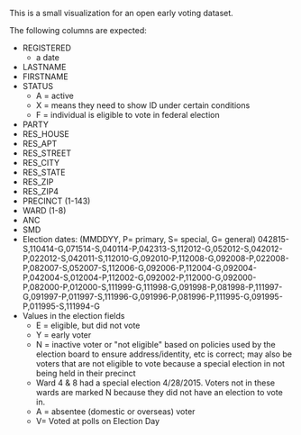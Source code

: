 This is a small visualization for an open early voting dataset.

The following columns are expected:

* REGISTERED
  * a date
* LASTNAME
* FIRSTNAME
* STATUS
  * A = active
  * X = means they need to show ID under certain conditions 
  * F = individual is eligible to vote in federal election
* PARTY
* RES_HOUSE
* RES_APT
* RES_STREET
* RES_CITY
* RES_STATE
* RES_ZIP
* RES_ZIP4
* PRECINCT (1-143)
* WARD (1-8)
* ANC
* SMD
* Election dates: (MMDDYY, P= primary, S= special, G= general)
042815-S,110414-G,071514-S,040114-P,042313-S,112012-G,052012-S,042012-P,022012-S,042011-S,112010-G,092010-P,112008-G,092008-P,022008-P,082007-S,052007-S,112006-G,092006-P,112004-G,092004-P,042004-S,012004-P,112002-G,092002-P,112000-G,092000-P,082000-P,012000-S,111999-G,111998-G,091998-P,081998-P,111997-G,091997-P,011997-S,111996-G,091996-P,081996-P,111995-G,091995-P,011995-S,111994-G
* Values in the election fields
  * E = eligible, but did not vote
  * Y = early voter
  * N = inactive voter or "not eligible" based on policies used by the election
board to ensure address/identity, etc is correct; may also be voters that are
not eligible to vote because a special election in not being held in their
precinct
   * Ward 4 & 8 had a special election 4/28/2015.  Voters not in these wards are
marked N because they did not have an election to vote in.
  * A = absentee (domestic or overseas) voter
  * V= Voted at polls on Election Day

